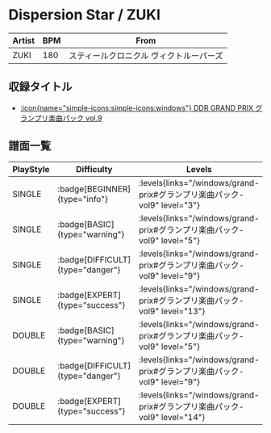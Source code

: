 # Dispersion Star / ZUKI

|Artist|BPM|From|
|------|---|----|
|ZUKI|180|スティールクロニクル ヴィクトルーパーズ|

## 収録タイトル

- [:icon{name="simple-icons:simple-icons:windows"} DDR GRAND PRIX グランプリ楽曲パック vol.9](/windows/grand-prix#グランプリ楽曲パック-vol9)

## 譜面一覧

|PlayStyle|Difficulty|Levels|Notes|Movie|
|---------|----------|------|-----|-----|
|SINGLE| :badge[BEGINNER]{type="info"}| :levels{links="/windows/grand-prix#グランプリ楽曲パック-vol9" level="3"}|96/5||
|SINGLE| :badge[BASIC]{type="warning"}| :levels{links="/windows/grand-prix#グランプリ楽曲パック-vol9" level="5"}|156/13||
|SINGLE| :badge[DIFFICULT]{type="danger"}| :levels{links="/windows/grand-prix#グランプリ楽曲パック-vol9" level="9"}|255/23||
|SINGLE| :badge[EXPERT]{type="success"}| :levels{links="/windows/grand-prix#グランプリ楽曲パック-vol9" level="13"}|340/23||
|DOUBLE| :badge[BASIC]{type="warning"}| :levels{links="/windows/grand-prix#グランプリ楽曲パック-vol9" level="5"}|156/13||
|DOUBLE| :badge[DIFFICULT]{type="danger"}| :levels{links="/windows/grand-prix#グランプリ楽曲パック-vol9" level="9"}|255/23||
|DOUBLE| :badge[EXPERT]{type="success"}| :levels{links="/windows/grand-prix#グランプリ楽曲パック-vol9" level="14"}|337/33||
